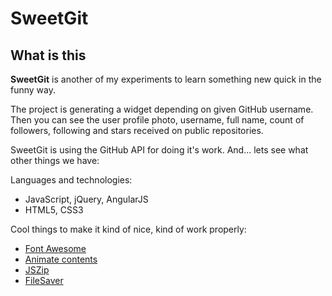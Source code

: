 # SweetGit
## What is this
**SweetGit** is another of my experiments to learn something new quick in the funny way.

The project is generating a widget depending on given GitHub username.
Then you can see the user profile photo, username, full name, count of followers, following and stars received on public repositories.

SweetGit is using the GitHub API for doing it's work. And... lets see what other things we have: 

Languages and technologies:
- JavaScript, jQuery, AngularJS
- HTML5, CSS3

Cool things to make it kind of nice, kind of work properly:
- [Font Awesome](http://fontawesome.io)
- [Animate contents](https://github.com/daneden/animate.css)
- [JSZip](https://github.com/Stuk/jszip)
- [FileSaver](https://github.com/eligrey/FileSaver.js)

